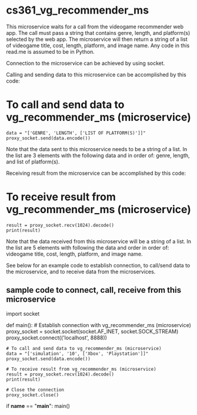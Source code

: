 # cs361_vg_recommender_ms
This microservice waits for a call from the videogame recommender web app. The call must pass a string that contains genre, length, and platform(s) selected by the web app. The microservice will then return a string of a list of videogame title, cost, length, platform, and image name. Any code in this read.me is assumed to be in Python.

Connection to the microservice can be achieved by using socket.

Calling and sending data to this microservice can be accomplished by this code:
# To call and send data to vg_recommender_ms (microservice)
    data = "['GENRE', 'LENGTH', ['LIST OF PLATFORM(S)']]"
    proxy_socket.send(data.encode())

Note that the data sent to this microservice needs to be a string of a list. In the list are 3 elements with the following data and in order of: genre, length, and list of platform(s).

Receiving result from the microservice can be accomplished by this code:
# To receive result from vg_recommender_ms (microservice)
    result = proxy_socket.recv(1024).decode()
    print(result)

Note that the data received from this microservice will be a string of a list. In the list are 5 elements with following the data and order in order of: videogame title, cost, length, platform, and image name.

See below for an example code to establish connection, to call/send data to the microservice, and to receive data from the microservices.

## sample code to connect, call, receive from this microservice
import socket

def main():
    # Establish connection with vg_recommender_ms (microservice)
    proxy_socket = socket.socket(socket.AF_INET, socket.SOCK_STREAM)
    proxy_socket.connect(('localhost', 8888))

    # To call and send data to vg_recommender_ms (microservice)
    data = "['simulation', '10', ['Xbox', 'Playstation']]"
    proxy_socket.send(data.encode())

    # To receive result from vg_recommender_ms (microservice)
    result = proxy_socket.recv(1024).decode()
    print(result)

    # Close the connection
    proxy_socket.close()

if __name__ == "__main__":
    main()
